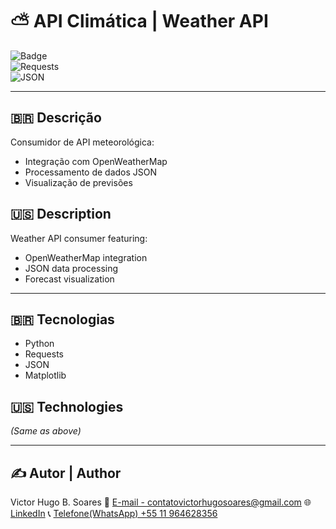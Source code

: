 # ⛅ API Climática | Weather API  

![Badge](https://img.shields.io/badge/STATUS-EM%20ANDAMENTO-orange)  
![Requests](https://img.shields.io/badge/Requests-3776AB?style=for-the-badge)  
![JSON](https://img.shields.io/badge/JSON-000000?style=for-the-badge&logo=json&logoColor=white)  

---

## 🇧🇷 **Descrição**  
Consumidor de API meteorológica:  
- Integração com OpenWeatherMap  
- Processamento de dados JSON  
- Visualização de previsões  

## 🇺🇸 **Description**  
Weather API consumer featuring:  
- OpenWeatherMap integration  
- JSON data processing  
- Forecast visualization  

---

## 🇧🇷 **Tecnologias**  
- Python  
- Requests  
- JSON  
- Matplotlib  

## 🇺🇸 **Technologies**  
*(Same as above)*  

---

## ✍️ Autor | Author  
Victor Hugo B. Soares
📧 [E-mail - contatovictorhugosoares@gmail.com](contatovictorhugosoares@gmail.com)
🌐 [LinkedIn](https://linkedin.com/in/ovitelas)
📞 [Telefone(WhatsApp) +55 11 964628356](https://wa.me/+5511964628356)
